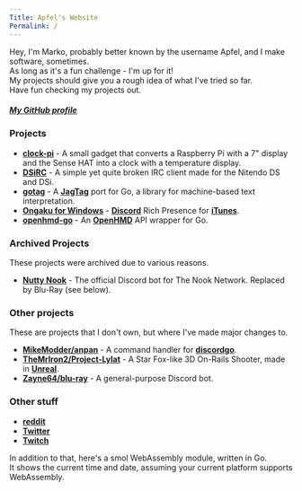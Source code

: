 ```yaml
---
Title: Apfel's Website
Permalink: /
---
```

Hey, I'm Marko, probably better known by the username Apfel, and I make software, sometimes.  
As long as it's a fun challenge - I'm up for it!  
My projects should give you a rough idea of what I've tried so far.  
Have fun checking my projects out.

##### [My GitHub profile](https://github.com/Apfel)

### Projects
- **[clock-pi](https://github.com/Apfel/clock-pi)**                 - A small gadget that converts a Raspberry Pi with a 7" display and the Sense HAT into a clock with a temperature display.
- **[DSiRC](https://github.com/Apfel/DSiRC)**                       - A simple yet quite broken IRC client made for the Nitendo DS and DSi.
- **[gotag](https://github.com/Apfel/gotag)**                       - A **[JagTag](https://github.com/jagrosh/JagTag)** port for Go, a library for machine-based text interpretation.
- **[Ongaku for Windows](https://github.com/Apfel/Ongaku-Windows)** - **[Discord](https://discordapp.com)** Rich Presence for **[iTunes](https://apple.com/itunes)**.
- **[openhmd-go](https://github.com/Apfel/openhmd-go)**             - An **[OpenHMD](https://github.com/OpenHMD/OpenHMD)** API wrapper for Go.

### Archived Projects
These projects were archived due to various reasons.
- **[Nutty Nook](https://github.com/Apfel/Nutty-Nook)** - The official Discord bot for The Nook Network. Replaced by Blu-Ray (see below).

### Other projects
These are projects that I don't own, but where I've made major changes to.
- **[MikeModder/anpan](https://github.com/MikeModder)**                       - A command handler for **[discordgo](https://github.com/bwmarrin/discordgo)**.
- **[TheMrIron2/Project-Lylat](https://github.com/TheMrIron2/Project-Lylat)** - A Star Fox-like 3D On-Rails Shooter, made in **[Unreal](https://unrealengine.com)**.
- **[Zayne64/blu-ray](https://github.com/Zayne64/blu-ray)**                   - A general-purpose Discord bot.

### Other stuff
- **[reddit](https://reddit.com/u/realApfel)**
- **[Twitter](https://twitter.com/YaBoiApfel/)**
- **[Twitch](https://twitch.tv/indeeditsapfel)**

In addition to that, here's a smol WebAssembly module, written in Go.  
It shows the current time and date, assuming your current platform supports WebAssembly.
